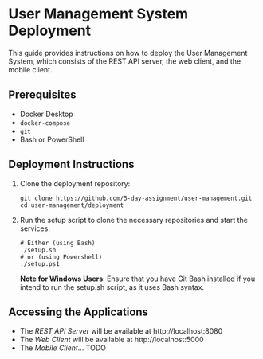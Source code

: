 # User Management System Deployment

This guide provides instructions on how to deploy the User Management System, which consists of the REST API server, the web client, and the mobile client.

## Prerequisites

- Docker Desktop
- `docker-compose`
- `git`
- Bash or PowerShell

## Deployment Instructions

1. Clone the deployment repository:
    ```shell
    git clone https://github.com/5-day-assignment/user-management.git
    cd user-management/deployment
    ```
1. Run the setup script to clone the necessary repositories and start the services:
    ```shell
    # Either (using Bash)
    ./setup.sh
    # or (using Powershell)
    ./setup.ps1
    ```
    **Note for Windows Users**: Ensure that you have Git Bash installed if you intend to run the setup.sh script, as it uses Bash syntax.

## Accessing the Applications

- The *REST API Server* will be available at http://localhost:8080
- The *Web Client* will be available at http://localhost:5000
- The *Mobile Client*... TODO
